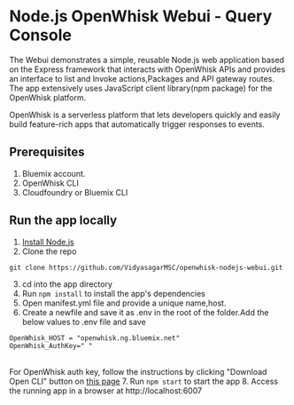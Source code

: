 # Node.js OpenWhisk Webui - Query Console

The Webui demonstrates a simple, reusable Node.js web application based on the Express framework that interacts with OpenWhisk APIs and provides an interface to list and Invoke actions,Packages and API gateway routes. The app extensively uses JavaScript client library(npm package) for the OpenWhisk platform.

OpenWhisk is a serverless platform that lets developers quickly and easily build feature-rich apps that automatically trigger responses to events.

## Prerequisites
1. Bluemix account.
2. OpenWhisk CLI
3. Cloudfoundry or Bluemix CLI

## Run the app locally

1. [Install Node.js][]
2. Clone the repo
```
git clone https://github.com/VidyasagarMSC/openwhisk-nodejs-webui.git
```
3. cd into the app directory
4. Run `npm install` to install the app's dependencies
5. Open manifest.yml file and provide a unique name,host.
6. Create a newfile and save it as .env in the root of the folder.Add the below
  values to .env file and save
 ``` 
 OpenWhisk_HOST = "openwhisk.ng.bluemix.net" 
 OpenWhisk_AuthKey=" "
 ```
<br>For OpenWhisk auth key, follow the instructions by clicking "Download Open CLI" button on [this page](https://console.ng.bluemix.net/openwhisk/)
7. Run `npm start` to start the app
8. Access the running app in a browser at http://localhost:6007

[Install Node.js]: https://nodejs.org/en/download/
